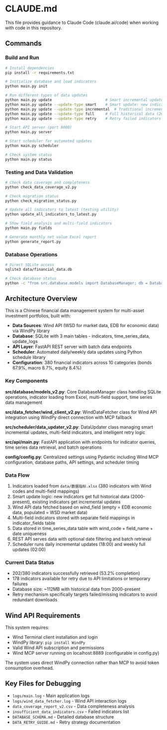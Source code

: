 # CLAUDE.md

This file provides guidance to Claude Code (claude.ai/code) when working with code in this repository.

## Commands

### Build and Run
```bash
# Install dependencies
pip install -r requirements.txt

# Initialize database and load indicators
python main.py init

# Run different types of data updates
python main.py update                        # Smart incremental update (default - recommended)
python main.py update --update-type smart    # Smart update: new indicators get full data, existing get incremental
python main.py update --update-type incremental  # Traditional incremental update
python main.py update --update-type full     # Full historical data (2000-present)
python main.py update --update-type retry    # Retry failed indicators only

# Start API server (port 8000)
python main.py server

# Start scheduler for automated updates
python main.py scheduler

# Check system status
python main.py status
```

### Testing and Data Validation
```bash
# Check data coverage and completeness
python check_data_coverage_v2.py

# Check migration status
python check_migration_status.py

# Update all indicators to latest (testing utility)
python update_all_indicators_to_latest.py

# Show field analysis and multi-field indicators
python main.py fields

# Generate monthly net value Excel report
python generate_report.py
```

### Database Operations
```bash
# Direct SQLite access
sqlite3 data/financial_data.db

# Check database status
python -c "from src.database.models import DatabaseManager; db = DatabaseManager(); print('Database OK')"
```

## Architecture Overview

This is a Chinese financial data management system for multi-asset investment portfolios, built with:

- **Data Sources**: Wind API (WSD for market data, EDB for economic data) via WindPy library
- **Database**: SQLite with 3 main tables - indicators, time_series_data, update_logs
- **API Layer**: FastAPI REST server with batch data endpoints
- **Scheduler**: Automated daily/weekly data updates using Python schedule library
- **Configuration**: 380 financial indicators across 10 categories (bonds 67.9%, macro 8.7%, equity 8.4%)

### Key Components

**src/database/models_v2.py**: Core DatabaseManager class handling SQLite operations, indicator loading from Excel, multi-field support, time series data management

**src/data_fetcher/wind_client_v2.py**: WindDataFetcher class for Wind API integration using WindPy direct connection with MCP fallback

**src/scheduler/data_updater_v2.py**: DataUpdater class managing smart incremental updates, multi-field indicators, and intelligent retry logic

**src/api/main.py**: FastAPI application with endpoints for indicator queries, time series data retrieval, and batch operations

**config/config.py**: Centralized settings using Pydantic including Wind MCP configuration, database paths, API settings, and scheduler timing

### Data Flow
1. Indicators loaded from `data/数据指标.xlsx` (380 indicators with Wind codes and multi-field mappings)
2. Smart update logic: new indicators get full historical data (2000-present), existing indicators get incremental updates
3. Wind API data fetched based on wind_field (empty = EDB economic data, populated = WSD market data)
4. Multi-field indicators stored with separate field mappings in indicator_fields table
5. Data stored in time_series_data table with wind_code + field_name + date uniqueness
6. REST API serves data with optional date filtering and batch retrieval
7. Scheduler runs daily incremental updates (18:00) and weekly full updates (02:00)

### Current Data Status
- 202/380 indicators successfully retrieved (53.2% completion)
- 178 indicators available for retry due to API limitations or temporary failures
- Database size: ~112MB with historical data from 2000-present
- Retry mechanism specifically targets failed/missing indicators to avoid redundant downloads

## Wind API Requirements

This system requires:
- Wind Terminal client installation and login
- WindPy library: `pip install WindPy`
- Valid Wind API subscription and permissions
- Wind MCP server running on localhost:8889 (configurable in config.py)

The system uses direct WindPy connection rather than MCP to avoid token consumption overhead.

## Key Files for Debugging

- `logs/main.log` - Main application logs
- `logs/wind_data_fetcher.log` - Wind API interaction logs  
- `data_coverage_report_v2.csv` - Data completeness analysis
- `insufficient_data_indicators.csv` - Failed indicators list
- `DATABASE_SCHEMA.md` - Detailed database structure
- `DATA_RETRY_GUIDE.md` - Retry strategy documentation